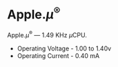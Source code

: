 # Apple.<i>μ</i><sup>®</sup>
Apple.<i>μ</i><sup>®</sup> — 1.49 KHz <i>μ</i>CPU.

- Operating Voltage - 1.00 to 1.40v
- Operating Current - 0.40 mA
